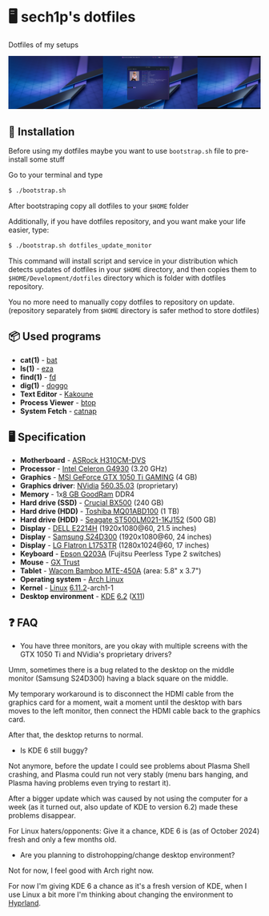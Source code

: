 <p align="center">

# 🖥️ sech1p's dotfiles

Dotfiles of my setups

![Screenshot of 'moon' - computer with Arch](screenshot.png)

</p>

## 💾 Installation

Before using my dotfiles maybe you want to use `bootstrap.sh` file to pre-install some stuff

Go to your terminal and type

```sh
$ ./bootstrap.sh
```

After bootstraping copy all dotfiles to your `$HOME` folder

Additionally, if you have dotfiles repository, and you want make your life easier, type:

```sh
$ ./bootstrap.sh dotfiles_update_monitor
```

This command will install script and service in your distribution which detects updates of dotfiles in your `$HOME` directory,
and then copies them to `$HOME/Development/dotfiles` directory which is folder with dotfiles repository.

You no more need to manually copy dotfiles to repository on update. (repository separately from `$HOME` directory is safer method to store dotfiles)

## 📦 Used programs

* **cat(1)** - [bat](https://github.com/sharkdp/bat)
* **ls(1)** - [eza](https://eza.rocks)
* **find(1)** - [fd](https://github.com/sharkdp/fd)
* **dig(1)** - [doggo](https://github.com/mr-karan/doggo)
* **Text Editor** - [Kakoune](https://kakoune.org)
* **Process Viewer** - [btop](https://github.com/aristocratos/btop)
* **System Fetch** - [catnap](https://catnap-fetch.xyz)

## 🖥️ Specification

* **Motherboard** - [ASRock H310CM-DVS](https://www.asrock.com/mb/Intel/H310CM-DVS/index.asp)
* **Processor** - [Intel Celeron G4930](https://www.intel.com/content/www/us/en/products/sku/134878/intel-celeron-processor-g4930-2m-cache-3-20-ghz/specifications.html) (3.20 GHz)
* **Graphics** - [MSI GeForce GTX 1050 Ti GAMING](https://www.msi.com/Graphics-Card/GeForce-GTX-1050-Ti-GAMING-X-4G/support) (4 GB)
* **Graphics driver**: [NVidia](https://www.nvidia.com) [560.35.03](https://www.nvidia.com/en-us/drivers/details/230918/) (proprietary)
* **Memory** - 1x[8 GB GoodRam](https://www.x-kom.pl/p/419244-pamiec-ram-ddr4-goodram-8gb-1x8gb-2666mhz-cl19.html) DDR4
* **Hard drive (SSD)** - [Crucial BX500](https://www.crucial.com/ssd/bx500/ct240bx500ssd1) (240 GB)
* **Hard drive (HDD)** - [Toshiba MQ01ABD100](https://storage.toshiba.com/internal-specialty-hdd/pc/mq01abd-series) (1 TB)
* **Hard drive (HDD)** - [Seagate ST500LM021-1KJ152](https://www.amazon.com/Seagate-ST500LM021-Laptop-500GB-2-5-Inch/dp/B00II56U0I) (500 GB)
* **Display** - [DELL E2214H](https://www.dell.com/support/home/pl-pl/product-support/product/dell-e2214h/docs) (1920x1080@60, 21.5 inches)
* **Display** - [Samsung S24D300](https://www.ebay.com/sch/i.html?_nkw=samsung+s24d300) (1920x1080@60, 24 inches)
* **Display** - [LG Flatron L1753TR](https://www.ebay.com/sch/i.html?_nkw=lg+flatron+1280x1024) (1280x1024@60, 17 inches)
* **Keyboard** - [Epson Q203A](https://deskthority.net/wiki/Epson_Q203A) (Fujitsu Peerless Type 2 switches)
* **Mouse** - [GX Trust](https://www.trust.com/en/product/25037-gxt-110-felox-wireless-gaming-mouse-black)
* **Tablet** - [Wacom Bamboo MTE-450A](https://www.newegg.com/wacom-mte450/p/N82E16823100045) (area: 5.8" x 3.7")
* **Operating system** - [Arch Linux](https://archlinux.org/)
* **Kernel** - [Linux](https://www.kernel.org) [6.11.2](https://cdn.kernel.org/pub/linux/kernel/v6.x/ChangeLog-6.11.2)-arch1-1
* **Desktop environment** - [KDE](https://kde.org) [6.2](https://kde.org/announcements/plasma/6/6.2.0) ([X11](https://www.x.org))

## ❓ FAQ

* You have three monitors, are you okay with multiple screens with the GTX 1050 Ti and NVidia's proprietary drivers?

Umm, sometimes there is a bug related to the desktop on the middle monitor (Samsung S24D300) having a black square on the middle.

My temporary workaround is to disconnect the HDMI cable from the graphics card for a moment, wait a moment until the desktop with bars moves to the left monitor, then connect the HDMI cable back to the graphics card.

After that, the desktop returns to normal.

* Is KDE 6 still buggy?

Not anymore, before the update I could see problems about Plasma Shell crashing, and Plasma could run not very stably (menu bars hanging, and Plasma having problems even trying to restart it).

After a bigger update which was caused by not using the computer for a week (as it turned out, also update of KDE to version 6.2) made these problems disappear.

For Linux haters/opponents: Give it a chance, KDE 6 is (as of October 2024) fresh and only a few months old.

* Are you planning to distrohopping/change desktop environment?

Not for now, I feel good with Arch right now.

For now I'm giving KDE 6 a chance as it's a fresh version of KDE, when I use Linux a bit more I'm thinking about changing the environment to [Hyprland](https://hyprland.org).
